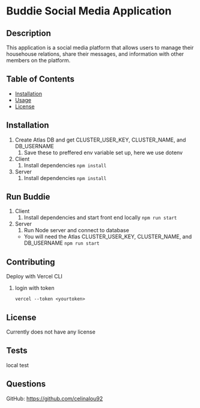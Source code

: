 # Buddie Social Media Application

## Description

This application is a social media platform that allows users to manage their househouse relations, share their messages, and information with other members on the platform.

## Table of Contents

- [Installation](#installation)
- [Usage](#usage)
- [License](#license)

## Installation
1. Create Atlas DB and get CLUSTER_USER_KEY, CLUSTER_NAME, and DB_USERNAME
   1. Save these to preffered env variable set up, here we use dotenv
2. Client 
   1. Install dependencies
    ```npm install ```
3. Server
   1.  Install dependencies
    ```npm install ```

## Run Buddie 
1. Client 
   1. Install dependencies and start front end locally
    ```npm run start ```
2. Server
   1. Run Node server and connect to database 
    - You will need the Atlas CLUSTER_USER_KEY, CLUSTER_NAME, and DB_USERNAME
    ```npm run start ```




## Contributing 

Deploy with Vercel CLI
1. login with token
   ```
   vercel --token <yourtoken>
   ```

## License

Currently does not have any license


## Tests

local test

## Questions
GitHub: https://github.com/celinalou92

